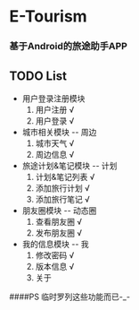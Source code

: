 # E-Tourism
### 基于Android的旅途助手APP

## TODO List
* 用户登录注册模块
	1. 用户注册 √
	2. 用户登录 √
* 城市相关模块 -- 周边
	1. 城市天气 √
	3. 周边信息 √
* 旅途计划&笔记模块 -- 计划
    1. 计划&笔记列表 √
	2. 添加旅行计划 √
	3. 添加旅行笔记 √
* 朋友圈模块 -- 动态圈
	1. 查看朋友圈 √
	2. 发布朋友圈 √
* 我的信息模块 -- 我
    1. 修改密码 √
    2. 版本信息 √
    3. 关于

####PS
临时罗列这些功能而已-_-
